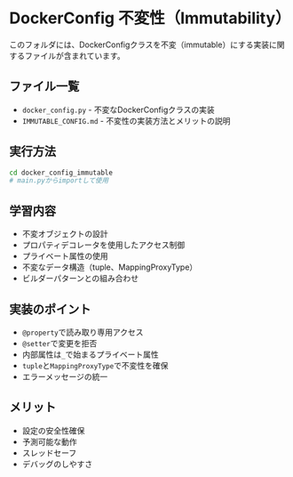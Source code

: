 # DockerConfig 不変性（Immutability）

このフォルダには、DockerConfigクラスを不変（immutable）にする実装に関するファイルが含まれています。

## ファイル一覧

- `docker_config.py` - 不変なDockerConfigクラスの実装
- `IMMUTABLE_CONFIG.md` - 不変性の実装方法とメリットの説明

## 実行方法

```bash
cd docker_config_immutable
# main.pyからimportして使用
```

## 学習内容

- 不変オブジェクトの設計
- プロパティデコレータを使用したアクセス制御
- プライベート属性の使用
- 不変なデータ構造（tuple、MappingProxyType）
- ビルダーパターンとの組み合わせ

## 実装のポイント

- `@property`で読み取り専用アクセス
- `@setter`で変更を拒否
- 内部属性は`_`で始まるプライベート属性
- `tuple`と`MappingProxyType`で不変性を確保
- エラーメッセージの統一

## メリット

- 設定の安全性確保
- 予測可能な動作
- スレッドセーフ
- デバッグのしやすさ
